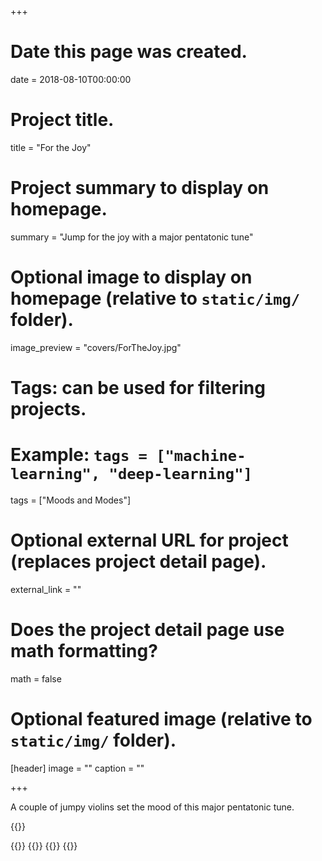 +++
# Date this page was created.
date = 2018-08-10T00:00:00

# Project title.
title = "For the Joy"

# Project summary to display on homepage.
summary = "Jump for the joy with a major pentatonic tune"

# Optional image to display on homepage (relative to `static/img/` folder).
image_preview = "covers/ForTheJoy.jpg"

# Tags: can be used for filtering projects.
# Example: `tags = ["machine-learning", "deep-learning"]`
tags = ["Moods and Modes"]

# Optional external URL for project (replaces project detail page).
external_link = ""

# Does the project detail page use math formatting?
math = false

# Optional featured image (relative to `static/img/` folder).
[header]
image = ""
caption = ""

+++

A couple of jumpy violins set the mood of this major pentatonic tune.

{{<bandcamp title="For the Joy" track="694435819" link="http://skeeboo.bandcamp.com/track/for-the-joy">}}

{{<itunes link="https://itunes.apple.com/us/album/for-the-joy-single/1435429128?uo=4&app=itunes&at=1001lry3&ct=dashboard">}}
{{<amazon link="http://www.amazon.com/gp/product/B07H45P5VY/?tag=distrokid06-20">}}
{{<deezer link="https://www.deezer.com/album/72429062">}}
{{<napster link="https://us.napster.com/artist/skeeboo/album/for-the-joy">}}
